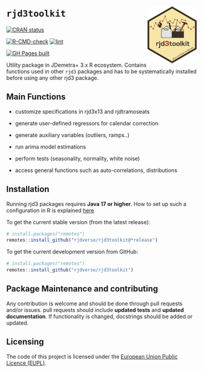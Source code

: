 
<!-- README.md is generated from README.Rmd. Please edit that file -->

# `rjd3toolkit` <a href="https://rjdverse.github.io/rjd3toolkit/"><img src="man/figures/logo.png" align="right" height="150" style="float:right; height:150px;"/></a>

<!-- badges: start -->

[![CRAN
status](https://www.r-pkg.org/badges/version/rjd3toolkit)](https://CRAN.R-project.org/package=rjd3toolkit)

[![R-CMD-check](https://github.com/rjdverse/rjd3toolkit/actions/workflows/R-CMD-check.yaml/badge.svg)](https://github.com/rjdverse/rjd3toolkit/actions/workflows/R-CMD-check.yaml)
[![lint](https://github.com/rjdverse/rjd3toolkit/actions/workflows/lint.yaml/badge.svg)](https://github.com/rjdverse/rjd3toolkit/actions/workflows/lint.yaml)

[![GH Pages
built](https://github.com/rjdverse/rjd3toolkit/actions/workflows/pkgdown.yaml/badge.svg)](https://github.com/rjdverse/rjd3toolkit/actions/workflows/pkgdown.yaml)
<!-- badges: end -->

Utility package in JDemetra+ 3.x R ecosystem. Contains functions used in
other `rjd3` packages and has to be systematically installed before
using any other rjd3 package.

## Main Functions

- customize specifications in rjd3x13 and rjdtramoseats

- generate user-defined regressors for calendar correction

- generate auxiliary variables (outliers, ramps..)

- run arima model estimations

- perform tests (seasonality, normality, white noise)

- access general functions such as auto-correlations, distributions

## Installation

Running rjd3 packages requires **Java 17 or higher**. How to set up such
a configuration in R is explained
[here](https://jdemetra-new-documentation.netlify.app/#Rconfig)

To get the current stable version (from the latest release):

``` r
# install.packages("remotes")
remotes::install_github("rjdverse/rjd3toolkit@*release")
```

To get the current development version from GitHub:

``` r
# install.packages("remotes")
remotes::install_github("rjdverse/rjd3toolkit")
```

## Package Maintenance and contributing

Any contribution is welcome and should be done through pull requests
and/or issues. pull requests should include **updated tests** and
**updated documentation**. If functionality is changed, docstrings
should be added or updated.

## Licensing

The code of this project is licensed under the [European Union Public
Licence
(EUPL)](https://joinup.ec.europa.eu/collection/eupl/eupl-text-eupl-12).
